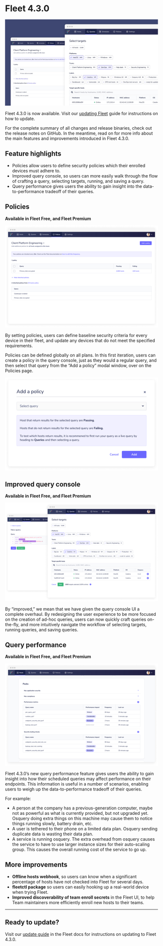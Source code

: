# Fleet 4.3.0

![Fleet 4.3.0](../website/assets/images/articles/fleet-4.3.0-cover-700x393@2x.jpg)

Fleet 4.3.0 is now available. Visit our [updating Fleet](https://fleetdm.com/docs/using-fleet/updating-fleet) guide for instructions on how to update.

For the complete summary of all changes and release binaries, check out the release notes on GitHub. In the meantime, read on for more info about the main features and improvements introduced in Fleet 4.3.0.

## Feature highlights

- Policies allow users to define security policies which their enrolled devices must adhere to.
- Improved query console, so users can more easily walk through the flow of crafting a query, selecting targets, running, and saving a query.
- Query performance gives users the ability to gain insight into the data-to-performance tradeoff of their queries.

## Policies
**Available in Fleet Free, and Fleet Premium**

![Policies](../website/assets/images/articles/fleet-4.3.0-1-700x466@2x.png)

By setting policies, users can define baseline security criteria for every device in their fleet, and update any devices that do not meet the specified requirements.

Policies can be defined globally on all plans. In this first iteration, users can create a policy in the query console, just as they would a regular query, and then select that query from the “Add a policy” modal window, over on the Policies page.

![Policies](../website/assets/images/articles/fleet-4.3.0-2-700x448@2x.png)

## Improved query console
**Available in Fleet Free, and Fleet Premium**

![Improved query console](../website/assets/images/articles/fleet-4.3.0-3-700x448@2x.png)

By “improved,” we mean that we have given the query console UI a complete overhaul. By redesigning the user experience to be more focused on the creation of ad-hoc queries, users can now quickly craft queries on-the-fly, and more intuitively navigate the workflow of selecting targets, running queries, and saving queries.

## Query performance
**Available in Fleet Free, and Fleet Premium**

![Query performance](../website/assets/images/articles/fleet-4.3.0-4-700x466@2x.png)

Fleet 4.3.0’s new query performance feature gives users the ability to gain insight into how their scheduled queries may affect performance on their endpoints. This information is useful in a number of scenarios, enabling users to weigh up the data-to-performance tradeoff of their queries.

For example:

- A person at the company has a previous-generation computer, maybe not as powerful as what is currently provided, but not upgraded yet. Osquery doing extra things on this machine may cause them to notice things running slowly, battery drain, etc.
- A user is tethered to their phone on a limited data plan. Osquery sending duplicate data is wasting their data plan.
- A service is running osquery. The extra overhead from osquery causes the service to have to use larger instance sizes for their auto-scaling group. This causes the overall running cost of the service to go up.

## More improvements

- **Offline hosts webhook**, so users can know when a significant percentage of hosts have not checked into Fleet for several days.
- **fleetctl package** so users can easily hooking up a real-world device when trying Fleet.
- **Improved discoverability of team enroll secrets** in the Fleet UI, to help Team maintainers more efficiently enroll new hosts to their teams.

---

## Ready to update?

Visit our [update guide](https://fleetdm.com/docs/using-fleet/updating-fleet) in the Fleet docs for instructions on updating to Fleet 4.3.0.

<meta name="category" value="releases">
<meta name="authorFullName" value="Mike Thomas">
<meta name="authorGitHubUsername" value="mike-j-thomas">
<meta name="publishedOn" value="2021-09-07">
<meta name="articleTitle" value="Fleet 4.3.0">
<meta name="articleImageUrl" value="../website/assets/images/articles/fleet-4.3.0-cover-700x393@2x.jpg">